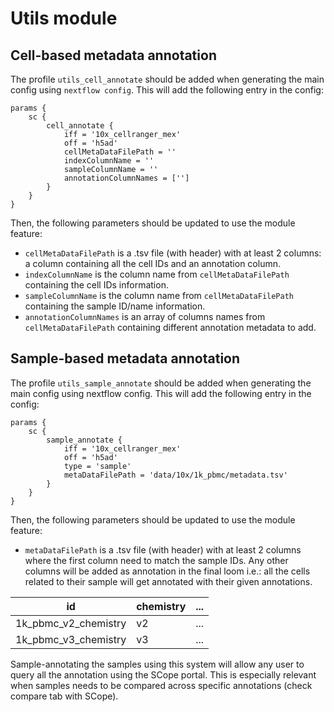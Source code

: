 # Utils module

## Cell-based metadata annotation

The profile `utils_cell_annotate` should be added when generating the main config using `nextflow config`. This will add the following entry in the config:

```
params {
    sc {
        cell_annotate {
            iff = '10x_cellranger_mex'
            off = 'h5ad'
            cellMetaDataFilePath = ''
            indexColumnName = ''
            sampleColumnName = ''
            annotationColumnNames = ['']
        }
    }
}
```
Then, the following parameters should be updated to use the module feature:

- `cellMetaDataFilePath` is a .tsv file (with header) with at least 2 columns: a column containing all the cell IDs and an annotation column.
- `indexColumnName` is the column name from `cellMetaDataFilePath` containing the cell IDs information.
- `sampleColumnName` is the column name from `cellMetaDataFilePath` containing the sample ID/name information.
- `annotationColumnNames` is an array of columns names from `cellMetaDataFilePath` containing different annotation metadata to add.

## Sample-based metadata annotation
The profile `utils_sample_annotate` should be added when generating the main config using nextflow config. This will add the following entry in the config:

```
params {
    sc {
        sample_annotate {
            iff = '10x_cellranger_mex'
            off = 'h5ad' 
            type = 'sample' 
            metaDataFilePath = 'data/10x/1k_pbmc/metadata.tsv'
        }
    }
}
```
Then, the following parameters should be updated to use the module feature:

- `metaDataFilePath` is a .tsv file (with header) with at least 2 columns where the first column need to match the sample IDs. Any other columns will be added as annotation in the final loom i.e.: all the cells related to their sample will get annotated with their given annotations.

| id  | chemistry | ... |
| ------------- | ------------- | ------------- |
| 1k_pbmc_v2_chemistry  | v2  | ... |
| 1k_pbmc_v3_chemistry  | v3  | ... |

Sample-annotating the samples using this system will allow any user to query all the annotation using the SCope portal. This is especially relevant when samples needs to be compared across specific annotations (check compare tab with SCope).

